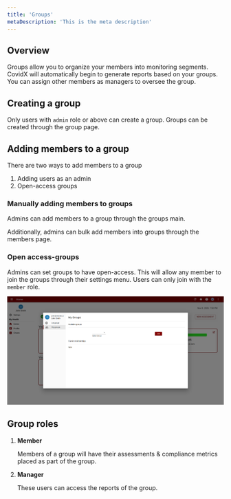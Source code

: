```yaml
---
title: 'Groups'
metaDescription: 'This is the meta description'
---
```


## Overview

Groups allow you to organize your members into monitoring segments. CovidX will automatically begin to generate reports based on your groups. You can assign other members as managers to oversee the group.

## Creating a group

Only users with `admin` role or above can create a group. Groups can be created through the group page.

## Adding members to a group

There are two ways to add members to a group

1. Adding users as an admin
2. Open-access groups

### Manually adding members to groups

Admins can add members to a group through the groups main.

Additionally, admins can bulk add members into groups through the members page.

### Open access-groups

Admins can set groups to have open-access. This will allow any member to join the groups through their settings menu. Users can only join with the `member` role.

![Group Self](../images/group_self.png)

## Group roles

1. **Member**

   Members of a group will have their assessments & compliance metrics placed as part of the group.

2. **Manager**

   These users can access the reports of the group.
